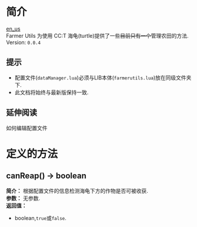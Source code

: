 # 简介
[en_us](https://github.com/acaeaeeda/Custom-lua-libs/blob/e415002ae007fc2c4e8d9ea90c22d9d1443fb2d8/en_us/farmerUtils/README.md)<br>
Farmer Utils 为使用 CC:T 海龟(turtle)提供了一些~~目前只有一个~~管理农田的方法.<br>
Version: `0.0.4`

## 提示
- 配置文件(`dataManager.lua`)必须与LIB本体(`farmerutils.lua`)放在同级文件夹下.
- 此文档将始终与最新版保持一致.<br>

## 延伸阅读
如何编辑配置文件

# 定义的方法
## canReap() -> boolean
**简介：**
根据配置文件的信息检测海龟下方的作物是否可被收获.<br>
**参数：**
无参数.<br>
**返回值：**
- boolean,`true`或`false`.

